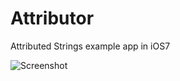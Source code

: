 Attributor
==========

Attributed Strings example app in iOS7

![Screenshot](https://i.cloudup.com/RT4MF0y2WR-3000x3000.png)
